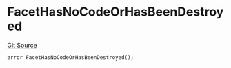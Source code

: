 # FacetHasNoCodeOrHasBeenDestroyed
[Git Source](https://github.com/thrackle-io/tron/blob/5d067d497731c6b73733c2217dfac1db063f1640/src/client/token/handler/diamond/HandlerDiamond.sol)


```solidity
error FacetHasNoCodeOrHasBeenDestroyed();
```

